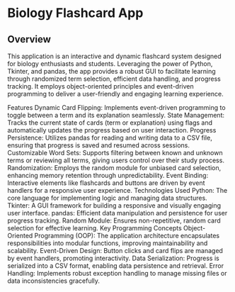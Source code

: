 # **Biology Flashcard App**

## **Overview**

This application is an interactive and dynamic flashcard system designed for biology enthusiasts and students. Leveraging the power of Python, Tkinter, and pandas, the app provides a robust GUI to facilitate learning through randomized term selection, efficient data handling, and progress tracking. It employs object-oriented principles and event-driven programming to deliver a user-friendly and engaging learning experience.

Features
Dynamic Card Flipping: Implements event-driven programming to toggle between a term and its explanation seamlessly.
State Management: Tracks the current state of cards (term or explanation) using flags and automatically updates the progress based on user interaction.
Progress Persistence: Utilizes pandas for reading and writing data to a CSV file, ensuring that progress is saved and resumed across sessions.
Customizable Word Sets: Supports filtering between known and unknown terms or reviewing all terms, giving users control over their study process.
Randomization: Employs the random module for unbiased card selection, enhancing memory retention through unpredictability.
Event Binding: Interactive elements like flashcards and buttons are driven by event handlers for a responsive user experience.
Technologies Used
Python: The core language for implementing logic and managing data structures.
Tkinter: A GUI framework for building a responsive and visually engaging user interface.
pandas: Efficient data manipulation and persistence for user progress tracking.
Random Module: Ensures non-repetitive, random card selection for effective learning.
Key Programming Concepts
Object-Oriented Programming (OOP): The application architecture encapsulates responsibilities into modular functions, improving maintainability and scalability.
Event-Driven Design: Button clicks and card flips are managed by event handlers, promoting interactivity.
Data Serialization: Progress is serialized into a CSV format, enabling data persistence and retrieval.
Error Handling: Implements robust exception handling to manage missing files or data inconsistencies gracefully.

